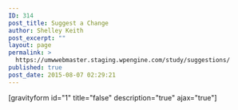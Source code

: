 ```yaml
---
ID: 314
post_title: Suggest a Change
author: Shelley Keith
post_excerpt: ""
layout: page
permalink: >
  https://umwwebmaster.staging.wpengine.com/study/suggestions/
published: true
post_date: 2015-08-07 02:29:21
---
```

[gravityform id="1" title="false" description="true" ajax="true"]